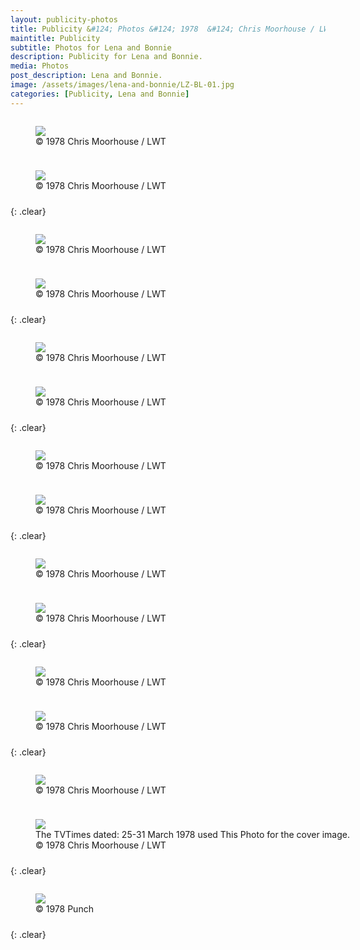 ```yaml
---
layout: publicity-photos
title: Publicity &#124; Photos &#124; 1978  &#124; Chris Moorhouse / LWT &#124; Lena and Bonnie
maintitle: Publicity
subtitle: Photos for Lena and Bonnie
description: Publicity for Lena and Bonnie.
media: Photos
post_description: Lena and Bonnie.
image: /assets/images/lena-and-bonnie/LZ-BL-01.jpg
categories: [Publicity, Lena and Bonnie]
---
```


<figure class="fig1">
<img src="/assets/images/lena-and-bonnie/LZ-BL-01.jpg" class="full-width">
<figcaption>
&copy; 1978 Chris Moorhouse / LWT
</figcaption>
</figure>

<figure class="fig2">
<img src="/assets/images/lena-and-bonnie/lena-bonnie-05.jpg" class="full-width">
<figcaption>
&copy; 1978 Chris Moorhouse / LWT
</figcaption>
</figure>

{: .clear}

<figure class="fig1">
<img src="/assets/images/lena-and-bonnie/lena-bonnie-06.jpg" class="full-width">
<figcaption>
&copy; 1978 Chris Moorhouse / LWT
</figcaption>
</figure>

<figure class="fig2">
<img src="/assets/images/lena-and-bonnie/lena-bonnie-07.jpg" class="full-width">
<figcaption>
&copy; 1978 Chris Moorhouse / LWT
</figcaption>
</figure>

{: .clear}

<figure class="fig1">
<img src="/assets/images/lena-and-bonnie/lena-bonnie-01.jpg" class="full-width">
<figcaption>
&copy; 1978 Chris Moorhouse / LWT
</figcaption>
</figure>

<figure class="fig2">
<img src="/assets/images/lena-and-bonnie/lena-bonnie-02.jpg" class="full-width">
<figcaption>
&copy; 1978 Chris Moorhouse / LWT
</figcaption>
</figure>

{: .clear}

<figure class="fig1">
<img src="/assets/images/lena-and-bonnie/lena-bonnie-03.jpg" class="full-width">
<figcaption>
&copy; 1978 Chris Moorhouse / LWT
</figcaption>
</figure>

<figure class="fig2">
<img src="/assets/images/lena-and-bonnie/lena-bonnie-04.jpg" class="full-width">
<figcaption>
&copy; 1978 Chris Moorhouse / LWT
</figcaption>
</figure>

{: .clear}

<figure class="fig1">
<img src="/assets/images/lena-and-bonnie/lena-bonnie-08.jpg" class="full-width">
<figcaption>
&copy; 1978 Chris Moorhouse / LWT
</figcaption>
</figure>

<figure class="fig2">
<img src="/assets/images/lena-and-bonnie/lena-bonnie-09.jpg" class="full-width">
<figcaption>
&copy; 1978 Chris Moorhouse / LWT
</figcaption>
</figure>

{: .clear}

<figure class="fig1">
<img src="/assets/images/lena-and-bonnie/lena-bonnie-10.jpg" class="full-width">
<figcaption>
&copy; 1978 Chris Moorhouse / LWT
</figcaption>
</figure>

<figure class="fig2">
<img src="/assets/images/lena-and-bonnie/lena-bonnie-11.jpg" class="full-width">
<figcaption>
&copy; 1978 Chris Moorhouse / LWT
</figcaption>
</figure>

{: .clear}

<figure class="fig1">
<img src="/assets/images/lena-and-bonnie/lena-bonnie-12.jpg" class="full-width">
<figcaption>
&copy; 1978 Chris Moorhouse / LWT
</figcaption>
</figure>

<figure class="fig2">
<img src="/assets/images/lena-and-bonnie/lena-bonnie-13.jpg" class="full-width">
<figcaption>
The TVTimes dated: 25-31 March 1978 used This Photo for the cover image.
&copy; 1978 Chris Moorhouse / LWT
</figcaption>
</figure>

{: .clear}

<figure class="fig1">
<img src="/assets/images/lena-and-bonnie/punch-lena-bonnie.jpg" class="full-width">
<figcaption>
&copy; 1978 Punch
</figcaption>
</figure>

<br />{: .clear}

<style>
.fig1 {float:left; width:49%;}

.fig2 {float:right; width:49%;}

figcaption {float:left; width:100%;}

@media screen and (orientation:portrait) {
.fig1, .fig2 {float:left; width:100%;}
figcaption {float:left; width:100%; margin-bottom: 10px;}
}
</style>

